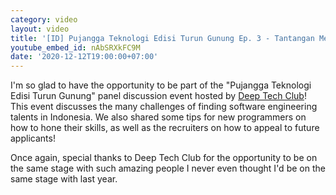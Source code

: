 ```yaml
---
category: video
layout: video
title: '[ID] Pujangga Teknologi Edisi Turun Gunung Ep. 3 - Tantangan Mencari Talenta Teknologi'
youtube_embed_id: nAbSRXkFC9M
date: '2020-12-12T19:00:00+07:00'
---
```


I'm so glad to have the opportunity to be part of the "Pujangga Teknologi Edisi Turun Gunung" panel discussion event hosted by [Deep Tech Club](https://deeptech.id/)! This event discusses the many challenges of finding software engineering talents in Indonesia. We also shared some tips for new programmers on how to hone their skills, as well as the recruiters on how to appeal to future applicants!

Once again, special thanks to Deep Tech Club for the opportunity to be on the same stage with such amazing people I never even thought I'd be on the same stage with last year.
